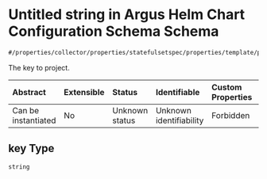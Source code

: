 # Untitled string in Argus Helm Chart Configuration Schema Schema

```txt
#/properties/collector/properties/statefulsetspec/properties/template/properties/spec/properties/volumes/items/properties/configmap/items/items/properties/key#/properties/collector/properties/statefulsetSpec/properties/template/properties/spec/properties/volumes/items/properties/configMap/properties/items/items/properties/key
```

The key to project.

| Abstract            | Extensible | Status         | Identifiable            | Custom Properties | Additional Properties | Access Restrictions | Defined In                                                        |
| :------------------ | :--------- | :------------- | :---------------------- | :---------------- | :-------------------- | :------------------ | :---------------------------------------------------------------- |
| Can be instantiated | No         | Unknown status | Unknown identifiability | Forbidden         | Allowed               | none                | [values.schema.json\*](values.schema.json "open original schema") |

## key Type

`string`
